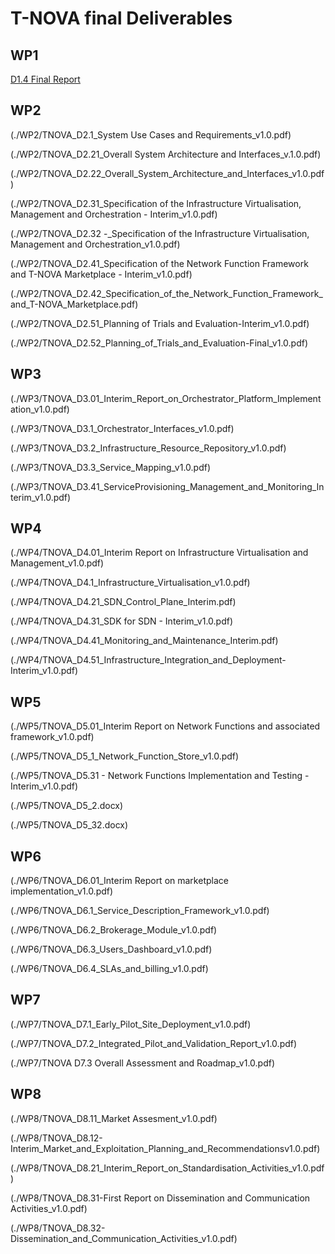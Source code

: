 # T-NOVA final Deliverables #

## WP1 ##

[D1.4 Final Report](./WP1/TNOVA_D1.4_Final_Report_v.1.0.pdf)

## WP2 ##

(./WP2/TNOVA_D2.1_System Use Cases and Requirements_v1.0.pdf)

(./WP2/TNOVA_D2.21_Overall System Architecture and Interfaces_v.1.0.pdf)

(./WP2/TNOVA_D2.22_Overall_System_Architecture_and_Interfaces_v1.0.pdf)

(./WP2/TNOVA_D2.31_Specification of the Infrastructure Virtualisation, Management and Orchestration - Interim_v1.0.pdf)

(./WP2/TNOVA_D2.32 -_Specification of the Infrastructure Virtualisation, Management and Orchestration_v1.0.pdf)

(./WP2/TNOVA_D2.41_Specification of the Network Function Framework and T-NOVA Marketplace - Interim_v1.0.pdf)

(./WP2/TNOVA_D2.42_Specification_of_the_Network_Function_Framework_and_T-NOVA_Marketplace.pdf)

(./WP2/TNOVA_D2.51_Planning of Trials and Evaluation-Interim_v1.0.pdf)

(./WP2/TNOVA_D2.52_Planning_of_Trials_and_Evaluation-Final_v1.0.pdf)

## WP3 ##

(./WP3/TNOVA_D3.01_Interim_Report_on_Orchestrator_Platform_Implementation_v1.0.pdf)

(./WP3/TNOVA_D3.1_Orchestrator_Interfaces_v1.0.pdf)

(./WP3/TNOVA_D3.2_Infrastructure_Resource_Repository_v1.0.pdf)

(./WP3/TNOVA_D3.3_Service_Mapping_v1.0.pdf)

(./WP3/TNOVA_D3.41_ServiceProvisioning_Management_and_Monitoring_Interim_v1.0.pdf)


## WP4 ##
(./WP4/TNOVA_D4.01_Interim Report on Infrastructure Virtualisation and Management_v1.0.pdf)

(./WP4/TNOVA_D4.1_Infrastructure_Virtualisation_v1.0.pdf)

(./WP4/TNOVA_D4.21_SDN_Control_Plane_Interim.pdf)

(./WP4/TNOVA_D4.31_SDK for SDN - Interim_v1.0.pdf)

(./WP4/TNOVA_D4.41_Monitoring_and_Maintenance_Interim.pdf)

(./WP4/TNOVA_D4.51_Infrastructure_Integration_and_Deployment-Interim_v1.0.pdf)

## WP5 ##
(./WP5/TNOVA_D5.01_Interim Report on Network Functions and associated framework_v1.0.pdf)

(./WP5/TNOVA_D5_1_Network_Function_Store_v1.0.pdf)

(./WP5/TNOVA_D5.31 - Network Functions Implementation and Testing - Interim_v1.0.pdf)

(./WP5/TNOVA_D5_2.docx)

(./WP5/TNOVA_D5_32.docx)

## WP6 ##
(./WP6/TNOVA_D6.01_Interim Report on marketplace implementation_v1.0.pdf)

(./WP6/TNOVA_D6.1_Service_Description_Framework_v1.0.pdf)

(./WP6/TNOVA_D6.2_Brokerage_Module_v1.0.pdf)

(./WP6/TNOVA_D6.3_Users_Dashboard_v1.0.pdf)

(./WP6/TNOVA_D6.4_SLAs_and_billing_v1.0.pdf)

## WP7 ##
(./WP7/TNOVA_D7.1_Early_Pilot_Site_Deployment_v1.0.pdf)

(./WP7/TNOVA_D7.2_Integrated_Pilot_and_Validation_Report_v1.0.pdf)

(./WP7/TNOVA D7.3 Overall Assessment and Roadmap_v1.0.pdf)

## WP8 ##
(./WP8/TNOVA_D8.11_Market Assesment_v1.0.pdf)

(./WP8/TNOVA_D8.12-Interim_Market_and_Exploitation_Planning_and_Recommendationsv1.0.pdf)

(./WP8/TNOVA_D8.21_Interim_Report_on_Standardisation_Activities_v1.0.pdf)

(./WP8/TNOVA_D8.31-First Report on Dissemination and Communication Activities_v1.0.pdf)

(./WP8/TNOVA_D8.32-Dissemination_and_Communication_Activities_v1.0.pdf)
